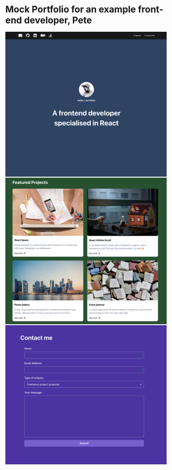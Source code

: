 # Mock Portfolio for an example front-end developer, Pete


<img src="screenshots/image3.png" alt="drawing" width="1024"/>
<img src="screenshots/image2.png" alt="drawing" width="1024"/>
<img src="screenshots/image4.png" alt="drawing" width="1024"/>
